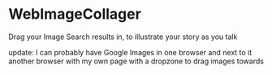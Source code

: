 # WebImageCollager
Drag your Image Search results in, to illustrate your story as you talk

update: I can probably have Google Images in one browser and next to it another browser with my own page with a dropzone to drag images towards

